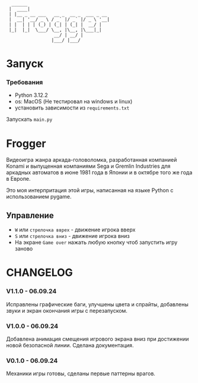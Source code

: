 ```
  ______                               
 |  ____|                              
 | |__ _ __ ___   __ _  __ _  ___ _ __ 
 |  __| '__/ _ \ / _` |/ _` |/ _ \ '__|
 | |  | | | (_) | (_| | (_| |  __/ |   
 |_|  |_|  \___/ \__, |\__, |\___|_|   
                  __/ | __/ |          
                 |___/ |___/           
```
# Запуск
### Требования
 - Python 3.12.2
 - os: MacOS (Не тестировал на windows и linux)
 - установить зависимости из `requirements.txt`

Запускать `main.py`

# Frogger
Видеоигра жанра аркада-головоломка, разработанная компанией Konami и выпущенная компаниями Sega и Gremlin Industries для аркадных автоматов в июне 1981 года в Японии и в октябре того же года в Европе.

Это моя интерпритация этой игры, написанная на языке Python с использованием pygame. 

## Управление
 - `W` или `стрелочка вврех` - движение игрока вверх
 - `S` или `стрелочка вниз` - движение игрока вниз
 - На экране `Game over` нажать любую кнопку чтоб запустить игру заново

# CHANGELOG
### V1.1.0 - 06.09.24
Исправлены графические баги, улучшены цвета и спрайты, добавлены звуки и экран окончания игры с перезапуском.

### V1.0.0 - 06.09.24
Добавлена анимация смещения игрового экрана вниз при достижении новой безопасной линии. Сделана документация.

### V0.1.0 - 06.09.24
Механики игры готовы, сделаны первые паттерны врагов.
